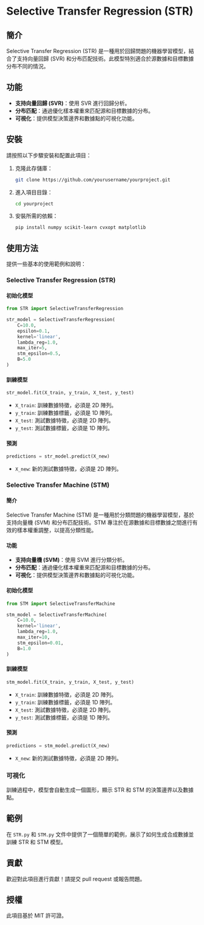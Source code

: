 # Selective Transfer Regression (STR)

## 簡介
Selective Transfer Regression (STR) 是一種用於回歸問題的機器學習模型，結合了支持向量回歸 (SVR) 和分布匹配技術。此模型特別適合於源數據和目標數據分布不同的情況。

## 功能
- **支持向量回歸 (SVR)**：使用 SVR 進行回歸分析。
- **分布匹配**：通過優化樣本權重來匹配源和目標數據的分布。
- **可視化**：提供模型決策邊界和數據點的可視化功能。

## 安裝
請按照以下步驟安裝和配置此項目：

1. 克隆此存儲庫：
   ```bash
   git clone https://github.com/yourusername/yourproject.git
   ```
2. 進入項目目錄：
   ```bash
   cd yourproject
   ```
3. 安裝所需的依賴：
   ```bash
   pip install numpy scikit-learn cvxopt matplotlib
   ```

## 使用方法
提供一些基本的使用範例和說明：

### Selective Transfer Regression (STR)

#### 初始化模型

```python
from STR import SelectiveTransferRegression

str_model = SelectiveTransferRegression(
    C=10.0, 
    epsilon=0.1, 
    kernel='linear', 
    lambda_reg=1.0, 
    max_iter=5, 
    stm_epsilon=0.5, 
    B=5.0
)
```

#### 訓練模型

```python
str_model.fit(X_train, y_train, X_test, y_test)
```

- `X_train`: 訓練數據特徵，必須是 2D 陣列。
- `y_train`: 訓練數據標籤，必須是 1D 陣列。
- `X_test`: 測試數據特徵，必須是 2D 陣列。
- `y_test`: 測試數據標籤，必須是 1D 陣列。

#### 預測

```python
predictions = str_model.predict(X_new)
```

- `X_new`: 新的測試數據特徵，必須是 2D 陣列。

### Selective Transfer Machine (STM)

#### 簡介
Selective Transfer Machine (STM) 是一種用於分類問題的機器學習模型，基於支持向量機 (SVM) 和分布匹配技術。STM 專注於在源數據和目標數據之間進行有效的樣本權重調整，以提高分類性能。

#### 功能
- **支持向量機 (SVM)**：使用 SVM 進行分類分析。
- **分布匹配**：通過優化樣本權重來匹配源和目標數據的分布。
- **可視化**：提供模型決策邊界和數據點的可視化功能。

#### 初始化模型

```python
from STM import SelectiveTransferMachine

stm_model = SelectiveTransferMachine(
    C=10.0, 
    kernel='linear', 
    lambda_reg=1.0, 
    max_iter=10, 
    stm_epsilon=0.01, 
    B=1.0
)
```

#### 訓練模型

```python
stm_model.fit(X_train, y_train, X_test, y_test)
```

- `X_train`: 訓練數據特徵，必須是 2D 陣列。
- `y_train`: 訓練數據標籤，必須是 1D 陣列。
- `X_test`: 測試數據特徵，必須是 2D 陣列。
- `y_test`: 測試數據標籤，必須是 1D 陣列。

#### 預測

```python
predictions = stm_model.predict(X_new)
```

- `X_new`: 新的測試數據特徵，必須是 2D 陣列。

### 可視化

訓練過程中，模型會自動生成一個圖形，顯示 STR 和 STM 的決策邊界以及數據點。

## 範例

在 `STR.py` 和 `STM.py` 文件中提供了一個簡單的範例，展示了如何生成合成數據並訓練 STR 和 STM 模型。

## 貢獻

歡迎對此項目進行貢獻！請提交 pull request 或報告問題。

## 授權

此項目基於 MIT 許可證。
